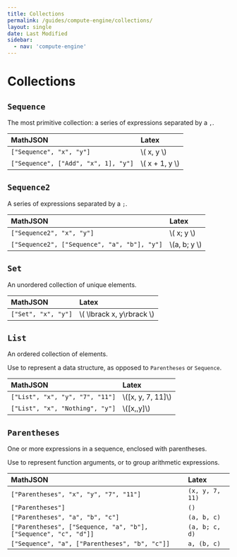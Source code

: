 ```yaml
---
title: Collections
permalink: /guides/compute-engine/collections/
layout: single
date: Last Modified
sidebar:
  - nav: 'compute-engine'
---
```

<script type='module'>
    import {  renderMathInDocument } 
      from '//unpkg.com/mathlive/dist/mathlive.min.mjs';
    renderMathInDocument({
      TeX: {
        delimiters: {
          inline: [ ['$', '$'], ['\\(', '\\)']],
          display: [['$$', '$$'],['\\[', '\\]']],
        },
      },
      asciiMath: null,
      processEnvironments : false,
      renderAccessibleContent: false,
    });
</script>
# Collections

## `Sequence`

The most primitive collection: a series of expressions separated by a `,`.

| MathJSON                             | Latex     |
| :----------------------------------- | :-------- |
| `["Sequence", "x", "y"]`             | \\( x, y \\)    |
| `["Sequence", ["Add", "x", 1], "y"]` | \\( x + 1, y \\) |

## `Sequence2`

A series of expressions separated by a `;`.

| MathJSON                                     | Latex     |
| :------------------------------------------- | :-------- |
| `["Sequence2", "x", "y"]`                    | \\( x; y \\)    |
| `["Sequence2", ["Sequence", "a", "b"], "y"]` | \\(a, b; y \\) |

## `Set`

An unordered collection of unique elements.

| MathJSON            | Latex                 |
| :------------------ | :-------------------- |
| `["Set", "x", "y"]` | \\( \lbrack x, y\rbrack \\) |

## `List`

An ordered collection of elements.

Use to represent a data structure, as opposed to `Parentheses` or `Sequence`.

| MathJSON                        | Latex           |
| :------------------------------ | :-------------- |
| `["List", "x", "y", "7", "11"]` | \\([x, y, 7, 11]\\) |
| `["List", "x", "Nothing", "y"]` | \\([x,,y]\\)        |

## `Parentheses`

One or more expressions in a sequence, enclosed with parentheses.

Use to represent function arguments, or to group arithmetic expressions.

| MathJSON                               | Latex                                                            |
| :------------------------------------- | :--------------------------------------------------------------- |
| `["Parentheses", "x", "y", "7", "11"]` | `(x, y, 7, 11)`                                                  |
| `["Parentheses"]`                                                | `()`                                   |
|`["Parentheses", "a", "b", "c"]`                                 | `(a, b, c)`                            | 
|`["Parentheses", ["Sequence, "a", "b"], ["Sequence", "c", "d"]]` | `(a, b; c, d)`                         | 
| `["Sequence", "a", ["Parentheses", "b", "c"]]`                   | `a, (b, c)`                            |
